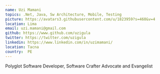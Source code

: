 ```yaml
---
name: Uzi Mamani
topics: .Net, Java, Sw Architecture, Mobile, Testing 
picture: https://avatars3.githubusercontent.com/u/1823959?s=460&v=4
location: Lima
email: uzi.mamani@gmail.com
github: https://www.github.com/uzigula
twitter: https://twitter.com/uzigula
linkedin: https://www.linkedin.com/in/uzimamani/
location: Tacna
country:  PE
---
```


Polyglot Software Developer, Software Crafter Advocate and Evangelist

